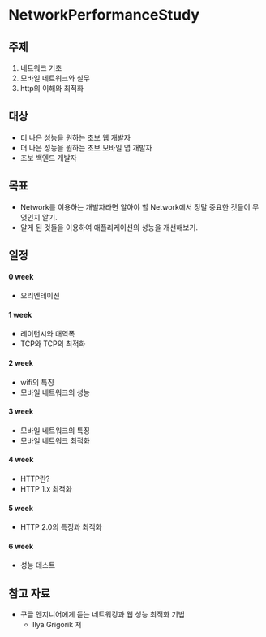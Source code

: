 # NetworkPerformanceStudy

## 주제
1. 네트워크 기초
2. 모바일 네트워크와 실무
3. http의 이해와 최적화

## 대상
- 더 나은 성능을 원하는 초보 웹 개발자
- 더 나은 성능을 원하는 초보 모바일 앱 개발자
- 초보 백엔드 개발자

## 목표
- Network를 이용하는 개발자라면 알아야 할 Network에서 정말 중요한 것들이 무엇인지 알기.
- 알게 된 것들을 이용하여 애플리케이션의 성능을 개선해보기.

## 일정
#### 0 week
  - 오리엔테이션
#### 1 week
  - 레이턴시와 대역폭
  - TCP와 TCP의 최적화
#### 2 week
  - wifi의 특징
  - 모바일 네트워크의 성능
#### 3 week
  - 모바일 네트워크의 특징
  - 모바일 네트워크 최적화 
#### 4 week
  - HTTP란?
  - HTTP 1.x 최적화
#### 5 week
  - HTTP 2.0의 특징과 최적화
#### 6 week
  - 성능 테스트

## 참고 자료
- 구글 엔지니어에게 듣는 네트워킹과 웹 성능 최적화 기법
  - Ilya Grigorik 저


